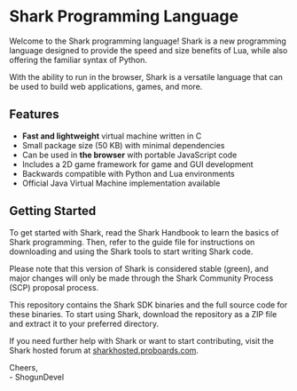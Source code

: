 # Shark Programming Language

Welcome to the Shark programming language! Shark is a new programming language designed to provide the speed and size benefits of Lua, while also offering the familiar syntax of Python. 

With the ability to run in the browser, Shark is a versatile language that can be used to build web applications, games, and more.

## Features

* **Fast and lightweight** virtual machine written in C
* Small package size (50 KB) with minimal dependencies
* Can be used in **the browser** with portable JavaScript code
* Includes a 2D game framework for game and GUI development
* Backwards compatible with Python and Lua environments
* Official Java Virtual Machine implementation available

## Getting Started

To get started with Shark, read the Shark Handbook to learn the basics of Shark programming. Then, refer to the guide file for instructions on downloading and using the Shark tools to start writing Shark code.

Please note that this version of Shark is considered stable (green), and major changes will only be made through the Shark Community Process (SCP) proposal process.

This repository contains the Shark SDK binaries and the full source code for these binaries. To start using Shark, download the repository as a ZIP file and extract it to your preferred directory.

If you need further help with Shark or want to start contributing, visit the Shark hosted forum at <a href="https://sharkhosted.proboards.com">sharkhosted.proboards.com</a>.

Cheers, <br>
\- ShogunDevel
